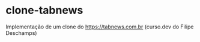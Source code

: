 # clone-tabnews

Implementação de um clone do https://tabnews.com.br (curso.dev do Filipe Deschamps)
